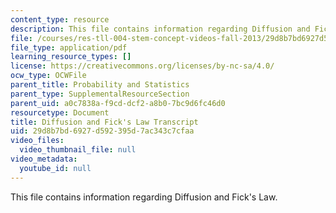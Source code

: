 ```yaml
---
content_type: resource
description: This file contains information regarding Diffusion and Fick's Law.
file: /courses/res-tll-004-stem-concept-videos-fall-2013/29d8b7bd6927d592395d7ac343c7cfaa_MITRES_TLL-004F13_DiffFick.pdf
file_type: application/pdf
learning_resource_types: []
license: https://creativecommons.org/licenses/by-nc-sa/4.0/
ocw_type: OCWFile
parent_title: Probability and Statistics
parent_type: SupplementalResourceSection
parent_uid: a0c7838a-f9cd-dcf2-a8b0-7bc9d6fc46d0
resourcetype: Document
title: Diffusion and Fick's Law Transcript
uid: 29d8b7bd-6927-d592-395d-7ac343c7cfaa
video_files:
  video_thumbnail_file: null
video_metadata:
  youtube_id: null
---
```

This file contains information regarding Diffusion and Fick's Law.